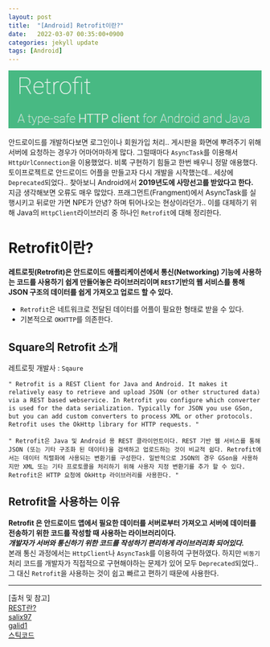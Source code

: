 ```yaml
---
layout: post
title:  "[Android] Retrofit이란?"
date:   2022-03-07 00:35:00+0900
categories: jekyll update
tags: [Android]
---
```


<p align="center"><img src="/assets/img/blog/정보/레트로핏.png"></p>

안드로이드를 개발하다보면 로그인이나 회원가입 처리.. 게시판을 화면에 뿌려주기 위해 서버에 요청하는 경우가 어마어마하게 많다. 그럴때마다 `AsyncTask`를 이용해서 `HttpUrlConnection`을 이용했었다. 비록 구현하기 힘들고 한번 배우니 정말 애용했다. 토이프로젝트로 안드로이드 어플을 만들고자 다시 개발을 시작했는데.. 세상에 `Deprecated`되었다.. 찾아보니 Android에서 **2019년도에 사망선고를 받았다고 한다.** 지금 생각해보면 오류도 매우 많았다. 프래그먼트(Frangment)에서 AsyncTask를 실행시키고 뒤로만 가면 NPE가 안녕? 하며 튀어나오는 현상이라던가.. 이를 대체하기 위해 Java의 `HttpClient`라이브러리 중 하나인 `Retrofit`에 대해 정리한다.

# Retrofit이란?
**레트로핏(Retrofit)은 안드로이드 애플리케이션에서 통신(Networking) 기능에 사용하는 코드를 사용하기 쉽게 만들어놓은 라이브러리이며 `REST`기반의 웹 서비스를 통해 JSON 구조의 데이터를 쉽게 가져오고 업로드 할 수 있다.**
- `Retrofit`은 네트워크로 전달된 데이터를 어플이 필요한 형태로 받을 수 있다.  
- 기본적으로 `OKHTTP`를 의존한다.

## Square의 Retrofit 소개
레트로핏 개발사 : `Sqaure`  
  
```console
" Retrofit is a REST Client for Java and Android. It makes it relatively easy to retrieve and upload JSON (or other structured data) via a REST based webservice. In Retrofit you configure which converter is used for the data serialization. Typically for JSON you use GSon, but you can add custom converters to process XML or other protocols. Retrofit uses the OkHttp library for HTTP requests. "

" Retrofit은 Java 및 Android 용 REST 클라이언트이다. REST 기반 웹 서비스를 통해 JSON (또는 기타 구조화 된 데이터)을 검색하고 업로드하는 것이 비교적 쉽다. Retrofit에서는 데이터 직렬화에 사용되는 변환기를 구성한다. 일반적으로 JSON의 경우 GSon을 사용하지만 XML 또는 기타 프로토콜을 처리하기 위해 사용자 지정 변환기를 추가 할 수 있다. Retrofit은 HTTP 요청에 OkHttp 라이브러리를 사용한다. "
```
  
## Retrofit을 사용하는 이유
**Retrofit 은 안드로이드 앱에서 필요한 데이터를 서버로부터 가져오고 서버에 데이터를 전송하기 위한 코드를 작성할 때 사용하는 라이브러리이다.**  
***개발자가 서버와 통신하기 위한 코드를 작성하기 편리하게 라이브러리화 되어있다.***  
본래 통신 과정에서는 `HttpClient`나 `AsyncTask`를 이용하여 구현하였다. 하지만 `비동기` 처리 코드를 개발자가 직접적으로 구현해야하는 문제가 있어 모두 `Deprecated`되었다.. 그 대신 `Retrofit`을 사용하는 것이 쉽고 빠르고 편하기 때문에 사용한다.  
   
---
[출처 및 참고]  
[REST란?](https://gmlwjd9405.github.io/2018/09/21/rest-and-restful.html)  
[salix97](https://salix97.tistory.com/204)  
[galid1](https://galid1.tistory.com/m/617)  
[스틱코드](https://stickode.tistory.com/181)  